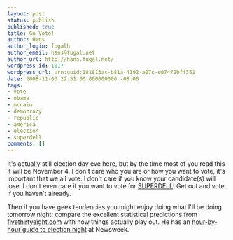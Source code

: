 ```yaml
---
layout: post
status: publish
published: true
title: Go Vote!
author: Hans
author_login: fugalh
author_email: hans@fugal.net
author_url: http://hans.fugal.net/
wordpress_id: 1017
wordpress_url: urn:uuid:181813ac-b81a-4192-a07c-e07472bff351
date: 2008-11-03 22:51:00.000000000 -08:00
tags:
- vote
- obama
- mccain
- democracy
- republic
- america
- election
- superdell
comments: []
---
```

<p>It's actually still election day eve here, but by the time most of you read this it will be November 4. I don't care who you are or how you want to vote, it's important that we all vote. I don't care if you know your candidate(s) will lose. I don't even care if you want to vote for <a href="http://www.superdellforgovernor.com/">SUPERDELL</a>! Get out and vote, if you haven't already.</p>

<p>Then if you have geek tendencies you might enjoy doing what I'll be doing tomorrow night: compare the excellent statistical predictions from <a href="http://www.fivethirtyeight.com/">fivethirtyeight.com</a> with how things actually play out. He has an <a href="http://www.newsweek.com/id/167186">hour-by-hour guide to election night</a> at Newsweek.</p>
